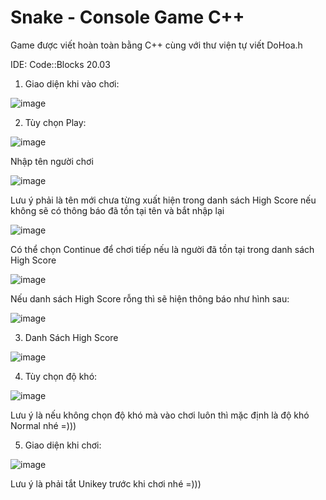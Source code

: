 # Snake - Console Game C++

Game được viết hoàn toàn bằng C++ cùng với thư viện tự viết DoHoa.h

IDE: Code::Blocks 20.03

1. Giao diện khi vào chơi:

![image](https://user-images.githubusercontent.com/88151568/211686660-ea45a9cf-c8df-4975-856f-2db25752a792.png)

2. Tùy chọn Play:

![image](https://user-images.githubusercontent.com/88151568/211687353-89ae94a9-bdb4-4f60-a7b1-abdec0936c5b.png)

Nhập tên người chơi

![image](https://user-images.githubusercontent.com/88151568/211687545-47d15407-f6aa-4aba-b64a-c2e5d780908e.png)

Lưu ý phải là tên mới chưa từng xuất hiện trong danh sách High Score nếu không sẽ có thông báo đã tồn tại tên và bắt nhập lại

![image](https://user-images.githubusercontent.com/88151568/211689197-626b8792-8979-430e-b2a0-451fd66490ff.png)

Có thể chọn Continue để chơi tiếp nếu là người đã tồn tại trong danh sách High Score

![image](https://user-images.githubusercontent.com/88151568/211687886-379c3ce8-503a-431f-bd2a-91cb2418f2d2.png)

Nếu danh sách High Score rỗng thì sẽ hiện thông báo như hình sau:

![image](https://user-images.githubusercontent.com/88151568/211696262-facd12a9-46f6-4c64-9caf-55a3f3c1710d.png)

3. Danh Sách High Score

![image](https://user-images.githubusercontent.com/88151568/211688186-7d3dc65f-334d-4a9d-a781-62478947b41c.png)

4. Tùy chọn độ khó:

![image](https://user-images.githubusercontent.com/88151568/211688855-04fda277-c131-4761-8254-9078f17f2734.png)

Lưu ý là nếu không chọn độ khó mà vào chơi luôn thì mặc định là độ khó Normal nhé =)))

5. Giao diện khi chơi:

![image](https://user-images.githubusercontent.com/88151568/211688603-fc649565-e8ba-4735-8683-4cd08f698061.png)

Lưu ý là phải tắt Unikey trước khi chơi nhé =)))
